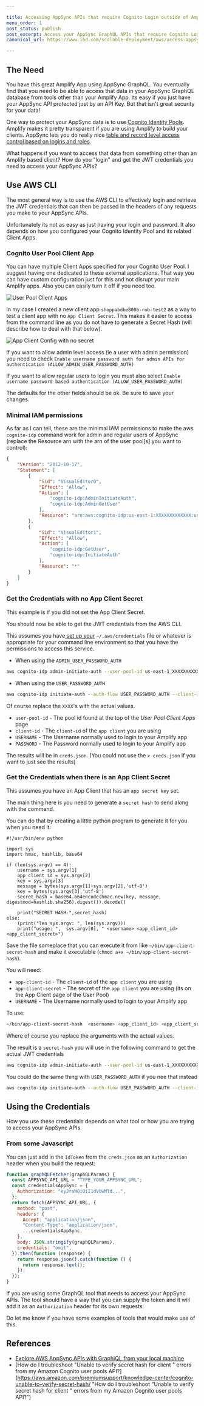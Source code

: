 ```yaml
---

title: Accessing AppSync APIs that require Cognito Login outside of Amplify
menu_order: 1
post_status: publish
post_excerpt: Access your AppSync GraphQL APIs that require Cognito Logins with arbitrary tools outside of Amplify Apps
canonical_url: https://www.ibd.com/scalable-deployment/aws/access-appsync-outside-amplify-4/

---
```


## The Need

You have this great Amplify App using AppSync GraphQL. You eventually find that you need to be able to access that data in your AppSync GraphQL database from tools other than your Amplify App. Its easy if you just have your AppSync API protected just by an API Key. But that isn't great security for your data!

One way to protect your AppSync data is to use [Cognito Identity Pools](https://docs.amplify.aws/lib/graphqlapi/authz/q/platform/js/#cognito-user-pools). Amplify makes it pretty transparent if you are  using Amplify to build your clients. AppSync lets you do really nice [table and record level access control based on logins and roles](https://docs.aws.amazon.com/appsync/latest/devguide/security-authorization-use-cases.html).

What happens if you want to access that data from something other than an Amplify based client? How do you "login" and get the JWT credentials you need to access your AppSync APIs?

## Use AWS CLI

The most general way is to use the AWS CLI to effectively login and retrieve the JWT credentials that can then be passed in the headers of any requests you make to your AppSync APIs.

Unfortunately its not as easy as just having your login and password. It also depends on how you configured your Cognito Identity Pool and its related Client Apps.

### Cognito User Pool Client App

You can have multiple Client Apps specified for your Cognito User Pool. I suggest  having one dedicated to these external applications. That way you can have custom configuration just for this and not disrupt your main  Amplify apps. Also you can easily turn it off if you need too.

![User Pool Client Apps](https://dev-to-uploads.s3.amazonaws.com/uploads/articles/74z6pgmf1qdyqv9wkllr.png  "User Pool Client Apps")

In my case I created a new client app `shoppabdbe800b-rob-test2` as a way to test a client app with no `App Client Secret`. This makes it easier to access from the command line as you do not have to generate a Secret Hash (will describe how to deal with that below).

![App Client Config with no secret](https://dev-to-uploads.s3.amazonaws.com/uploads/articles/hipjcnn0e3q4ronqvgi0.png "App Client Config with no secret")

If you want to allow admin level access (ie a user with admin permission) you need to check `Enable username password auth for admin APIs for authentication (ALLOW_ADMIN_USER_PASSWORD_AUTH)`

If you want to allow regular users to login you must also select `Enable username password based authentication (ALLOW_USER_PASSWORD_AUTH)`

The defaults for the other fields should be ok. Be sure to save your changes.

### Minimal IAM permissions

As far as I can tell, these are the minimal IAM permissions to make the aws `cognito-idp` command work for admin and regular users of AppSync (replace the Resource arn with the arn of the user pool[s] you want to control):

```json
{
    "Version": "2012-10-17",
    "Statement": [
        {
            "Sid": "VisualEditor0",
            "Effect": "Allow",
            "Action": [
                "cognito-idp:AdminInitiateAuth",
                "cognito-idp:AdminGetUser"
            ],
            "Resource": "arn:aws:cognito-idp:us-east-1:XXXXXXXXXXXXX:userpool/us-east-1_XXXXXXXXX"
        },
        {
            "Sid": "VisualEditor1",
            "Effect": "Allow",
            "Action": [
                "cognito-idp:GetUser",
                "cognito-idp:InitiateAuth"
            ],
            "Resource": "*"
        }
    ]
}
```

### Get the Credentials with no App Client Secret

This example is if you did not set the App Client Secret.

You should now be able to get the JWT credentials from the AWS CLI.

This assumes you have[ set up your](https://docs.aws.amazon.com/cli/latest/userguide/cli-chap-configure.html) `~/.aws/credentials` file or whatever is appropriate for your command line environment so that you have the permissions to access this service.

* When using the `ADMIN_USER_PASSWORD_AUTH`

```bash
aws cognito-idp admin-initiate-auth --user-pool-id us-east-1_XXXXXXXXXX --auth-flow ADMIN_USER_PASSWORD_AUTH --client-id XXXXXXXXXXXXX --auth-parameters USERNAME=username1,PASSWORD=XXXXXXXXXXXXX > creds.json
```

* When using the `USER_PASSWORD_AUTH`

```bash
aws cognito-idp initiate-auth --auth-flow USER_PASSWORD_AUTH --client-id XXXXXXXXXXXXX --auth-parameters USERNAME=username2,PASSWORD=XXXXXXXXXXXX > creds.json
```

Of course replace the `XXXX`'s with the actual values.

* `user-pool-id` - The pool id found at the top of the _User Pool Client Apps_ page
* `client-id` - The `client-id` of the `app client` you are using
* `USERNAME` - The Username normally used to login to your Amplify app
* `PASSWORD` - The Password normally used to login to your Amplify app

The results will be in `creds.json`. (You could not use the `> creds.json` if you want to just see the results)

### Get the Credentials when there is an App Client Secret

This assumes you have an App Client that has an `app secret key` set.

The main thing here is you need to generate a `secret hash` to send along with the command.

You can do that by creating a little python program to generate it for you when you need it:

```python3
#!/usr/bin/env python

import sys
import hmac, hashlib, base64

if (len(sys.argv) == 4):
    username = sys.argv[1]
    app_client_id = sys.argv[2]
    key = sys.argv[3]
    message = bytes(sys.argv[1]+sys.argv[2],'utf-8')
    key = bytes(sys.argv[3],'utf-8')
    secret_hash = base64.b64encode(hmac.new(key, message, digestmod=hashlib.sha256).digest()).decode()

    print("SECRET HASH:",secret_hash)
else:
    (print("len sys.argv: ", len(sys.argv)))
    print("usage: ",  sys.argv[0], " <username> <app_client_id> <app_client_secret>")
```
Save the file someplace that you can execute it from like `~/bin/app-client-secret-hash` and make it executable (`chmod a+x ~/bin/app-client-secret-hash`).

You will need:

* `app-client-id` - The `client-id` of the `app client` you are using
* `app-client-secret` - The secret of the `app client` you are using (its on the App Client page of the User Pool)
* `USERNAME` - The Username normally used to login to your Amplify app

To use:

```bash
~/bin/app-client-secret-hash  <username> <app_client_id> <app_client_secret>
```
Where of  course you replace the arguments with the actual values. 

The result is a `secret-hash` you will use in the following command to get the actual JWT credentials


```bash
aws cognito-idp admin-initiate-auth --user-pool-id us-east-1_XXXXXXXXXX --auth-flow ADMIN_USER_PASSWORD_AUTH --client-id XXXXXXXXXXXXX --auth-parameters USERNAME=username3,PASSWORD='secret password',SECRET_HASH='secret-hash' > creds.json
```

You could do the same thing with `USER_PASSWORD_AUTH` if you nee that instead

```bash
aws cognito-idp initiate-auth --auth-flow USER_PASSWORD_AUTH --client-id XXXXXXXXXXXXX --auth-parameters USERNAME=rob+admin,PASSWORD=XXXXXXXXX,SECRET_HASH='secret-hash' > creds.json
```

## Using the Credentials

How you use these credentials depends on what tool or  how you are trying to access your AppSync APIs.

### From some Javascript

You can just add in the `IdToken` from the `creds.json` as an `Authorization` header when you build the request:

```javascript
function graphQLFetcher(graphQLParams) {
  const APPSYNC_API_URL = "TYPE_YOUR_APPSYNC_URL";
  const credentialsAppSync = {
    Authorization: "eyJraWQiOiI1dVUwMld...",
  };
  return fetch(APPSYNC_API_URL, {
    method: "post",
    headers: {
      Accept: "application/json",
      "Content-Type": "application/json",
      ...credentialsAppSync,
    },
    body: JSON.stringify(graphQLParams),
    credentials: "omit",
  }).then(function (response) {
    return response.json().catch(function () {
      return response.text();
    });
  });
}
```

If you are using some GraphQL tool that needs to access your AppSync APIs. The tool should have a way that you can supply the token and it will add it as an `Authorization` header for its own requests.

Do let me know if you have some examples of tools that would make use of this.

## References

* [Explore AWS AppSync APIs with GraphiQL from your local machine](https://aws.amazon.com/blogs/mobile/appsync-graphiql-local/ "Explore AWS AppSync APIs with GraphiQL from your local machine")
* [How do I troubleshoot "Unable to verify secret hash for client <client-id>" errors from my Amazon Cognito user pools API?](https://aws.amazon.com/premiumsupport/knowledge-center/cognito-unable-to-verify-secret-hash/ "How do I troubleshoot "Unable to verify secret hash for client <client-id>" errors from my Amazon Cognito user pools API?")

